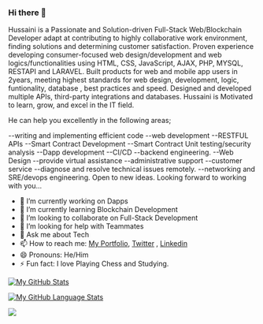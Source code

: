 ### Hi there 👋


Hussaini is a Passionate and Solution-driven Full-Stack Web/Blockchain Developer adapt at contributing to highly collaborative work environment, finding solutions and determining customer satisfaction. Proven experience developing consumer-focused web design/development and web logics/functionalities using HTML, CSS, JavaScript, AJAX, PHP, MYSQL, RESTAPI and LARAVEL. Built products for web and mobile app users in 2years, meeting highest standards for web design, development, logic, funtionality, database , best practices and speed. Designed and developed multiple APIs, third-party integrations and databases. Hussaini is Motivated to learn, grow, and excel in the IT field.

He can help you excellently in the following areas;

--writing and implementing efficient code
--web development
--RESTFUL APIs
--Smart Contract Development
--Smart Contract Unit testing/security analysis
--Dapp development
--CI/CD
--backend engineering.
--Web Design
--provide virtual assistance
--administrative support
--customer service
--diagnose and resolve technical issues remotely.
--networking and SRE/devops engineering.
Open to new ideas. Looking forward to working with you...

- 🔭 I’m currently working on Dapps
- 🌱 I’m currently learning Blockchain Development
- 👯 I’m looking to collaborate on Full-Stack Development
- 🤔 I’m looking for help with Teammates
- 💬 Ask me about Tech
- 📫 How to reach me: [My Portfolio](https://hussainmauwal.com), [Twitter](https://www.twitter.com/HussainMAuwal) , [Linkedin](https://www.linkedin.com/in/hussainmauwal)
- 😄 Pronouns: He/Him
- ⚡ Fun fact: I love Playing Chess and Studying.



[![My GitHub Stats](https://github-readme-stats.vercel.app/api/?username=blackalbino01&count_private=true&theme=tokyonight&showicons=true)]()

[![My GitHub Language Stats](https://github-readme-stats.vercel.app/api/top-langs/?username=blackalbino01&langs_count=5&theme=tokyonight)]()




![](https://komarev.com/ghpvc/?username=blackalbino01)
